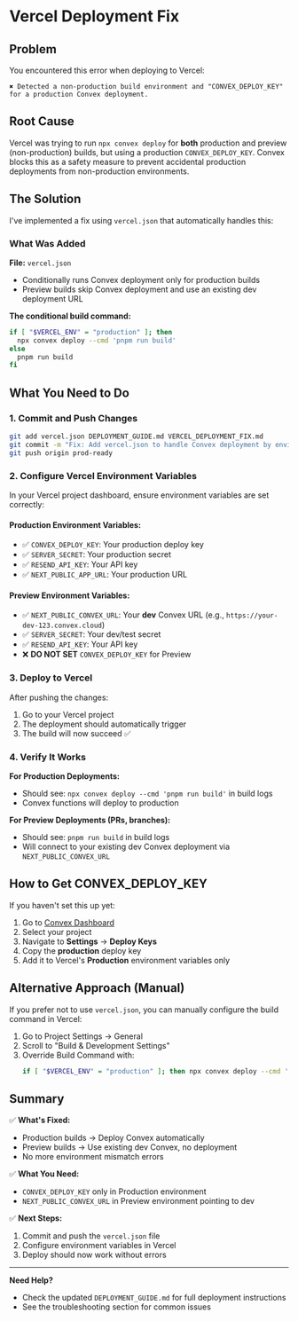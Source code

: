 # Vercel Deployment Fix

## Problem

You encountered this error when deploying to Vercel:

```
✖ Detected a non-production build environment and "CONVEX_DEPLOY_KEY" for a production Convex deployment.
```

## Root Cause

Vercel was trying to run `npx convex deploy` for **both** production and preview (non-production) builds, but using a production `CONVEX_DEPLOY_KEY`. Convex blocks this as a safety measure to prevent accidental production deployments from non-production environments.

## The Solution

I've implemented a fix using `vercel.json` that automatically handles this:

### What Was Added

**File:** `vercel.json`

- Conditionally runs Convex deployment only for production builds
- Preview builds skip Convex deployment and use an existing dev deployment URL

**The conditional build command:**

```bash
if [ "$VERCEL_ENV" = "production" ]; then
  npx convex deploy --cmd 'pnpm run build'
else
  pnpm run build
fi
```

## What You Need to Do

### 1. Commit and Push Changes

```bash
git add vercel.json DEPLOYMENT_GUIDE.md VERCEL_DEPLOYMENT_FIX.md
git commit -m "Fix: Add vercel.json to handle Convex deployment by environment"
git push origin prod-ready
```

### 2. Configure Vercel Environment Variables

In your Vercel project dashboard, ensure environment variables are set correctly:

#### **Production Environment Variables:**

- ✅ `CONVEX_DEPLOY_KEY`: Your production deploy key
- ✅ `SERVER_SECRET`: Your production secret
- ✅ `RESEND_API_KEY`: Your API key
- ✅ `NEXT_PUBLIC_APP_URL`: Your production URL

#### **Preview Environment Variables:**

- ✅ `NEXT_PUBLIC_CONVEX_URL`: Your **dev** Convex URL (e.g., `https://your-dev-123.convex.cloud`)
- ✅ `SERVER_SECRET`: Your dev/test secret
- ✅ `RESEND_API_KEY`: Your API key
- ❌ **DO NOT SET** `CONVEX_DEPLOY_KEY` for Preview

### 3. Deploy to Vercel

After pushing the changes:

1. Go to your Vercel project
2. The deployment should automatically trigger
3. The build will now succeed ✅

### 4. Verify It Works

**For Production Deployments:**

- Should see: `npx convex deploy --cmd 'pnpm run build'` in build logs
- Convex functions will deploy to production

**For Preview Deployments (PRs, branches):**

- Should see: `pnpm run build` in build logs
- Will connect to your existing dev Convex deployment via `NEXT_PUBLIC_CONVEX_URL`

## How to Get CONVEX_DEPLOY_KEY

If you haven't set this up yet:

1. Go to [Convex Dashboard](https://dashboard.convex.dev)
2. Select your project
3. Navigate to **Settings** → **Deploy Keys**
4. Copy the **production** deploy key
5. Add it to Vercel's **Production** environment variables only

## Alternative Approach (Manual)

If you prefer not to use `vercel.json`, you can manually configure the build command in Vercel:

1. Go to Project Settings → General
2. Scroll to "Build & Development Settings"
3. Override Build Command with:
   ```bash
   if [ "$VERCEL_ENV" = "production" ]; then npx convex deploy --cmd 'pnpm run build'; else pnpm run build; fi
   ```

## Summary

✅ **What's Fixed:**

- Production builds → Deploy Convex automatically
- Preview builds → Use existing dev Convex, no deployment
- No more environment mismatch errors

✅ **What You Need:**

- `CONVEX_DEPLOY_KEY` only in Production environment
- `NEXT_PUBLIC_CONVEX_URL` in Preview environment pointing to dev

✅ **Next Steps:**

1. Commit and push the `vercel.json` file
2. Configure environment variables in Vercel
3. Deploy should now work without errors

---

**Need Help?**

- Check the updated `DEPLOYMENT_GUIDE.md` for full deployment instructions
- See the troubleshooting section for common issues
